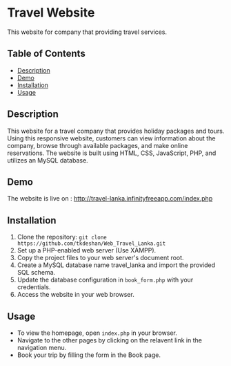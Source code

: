 # Travel Website

This website for company that providing travel services.

## Table of Contents

- [Description](#description)
- [Demo](#demo)
- [Installation](#installation)
- [Usage](#usage)

## Description

This website for a travel company that provides holiday packages and tours. Using this responsive website, customers can view information about the company, browse through available packages, and make online reservations. The website is built using HTML, CSS, JavaScript, PHP, and utilizes an MySQL database.

## Demo

The website is live on : http://travel-lanka.infinityfreeapp.com/index.php

## Installation

1. Clone the repository: `git clone https://github.com/tkdeshan/Web_Travel_Lanka.git`
2. Set up a PHP-enabled web server (Use XAMPP).
3. Copy the project files to your web server's document root.
4. Create a MySQL database name travel_lanka and import the provided SQL schema.
6. Update the database configuration in `book_form.php` with your credentials.
7. Access the website in your web browser.

## Usage

- To view the homepage, open `index.php` in your browser.
- Navigate to the other pages by clicking on the relavent link in the navigation menu.
- Book your trip by filling the form in the Book page.


